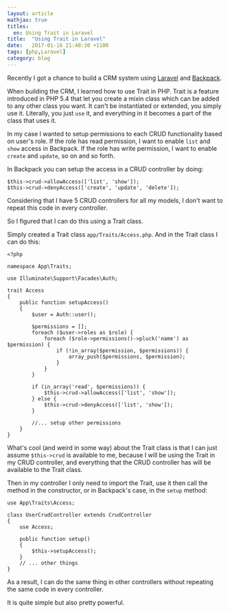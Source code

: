 ```yaml
---
layout: article
mathjax: true
titles:
  en: Using Trait in Laravel
title:  "Using Trait in Laravel"
date:   2017-01-16 21:48:30 +1100
tags: [php,Laravel]
category: blog
---
```


Recently I got a chance to build a CRM system using [Laravel](https://laravel.com/) and [Backpack](https://backpackforlaravel.com/).

When building the CRM, I learned how to use Trait in PHP. Trait is a feature introduced in PHP 5.4 that let you create a mixin class which can be added to any other class you want. It can't be instantiated or extended, you simply use it. Literally, you just `use` it, and everything in it becomes a part of the class that uses it.

In my case I wanted to setup permissions to each CRUD functionality based on user's role. If the role has read permission, I want to enable `list` and `show` access in Backpack. If the role has write permission, I want to enable `create` and `update`, so on and so forth.

In Backpack you can setup the access in a CRUD controller by doing:

```
$this->crud->allowAccess(['list', 'show']);
$this->crud->denyAccess(['create', 'update', 'delete']);
```

Considering that I have 5 CRUD controllers for all my models, I don't want to repeat this code in every controller.

So I figured that I can do this using a Trait class.

Simply created a Trait class `app/Traits/Access.php`. And in the Trait class I can do this:

```
<?php

namespace App\Traits;

use Illuminate\Support\Facades\Auth;

trait Access
{
    public function setupAccess()
    {
        $user = Auth::user();

        $permissions = [];
        foreach ($user->roles as $role) {
            foreach ($role->permissions()->pluck('name') as $permission) {
                if (!in_array($permission, $permissions)) {
                    array_push($permissions, $permission);
                }
            }
        }

        if (in_array('read', $permissions)) {
            $this->crud->allowAccess(['list', 'show']);
        } else {
            $this->crud->denyAccess(['list', 'show']);
        }

        //... setup other permissions
    }
}
```

What's cool (and weird in some way) about the Trait class is that I can just assume `$this->crud` is available to me, because I will be using the Trait in my CRUD controller, and everything that the CRUD controller has will be available to the Trait class.

Then in my controller I only need to import the Trait, use it then call the method in the constructor, or in Backpack's case, in the `setup` method:

```
use App\Traits\Access;

class UserCrudController extends CrudController
{
    use Access;

    public function setup()
    {
        $this->setupAccess();
    }
    // ... other things
}
```

As a result, I can do the same thing in other controllers without repeating the same code in every controller.

It is quite simple but also pretty powerful.
